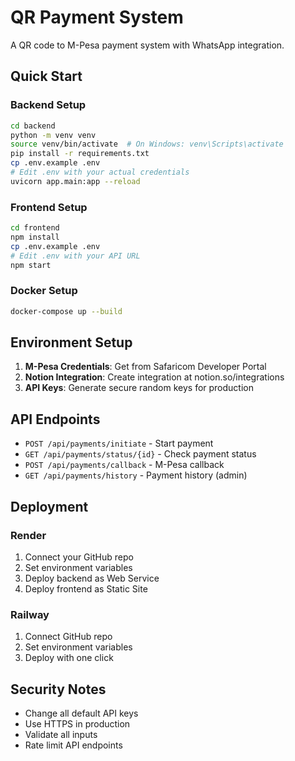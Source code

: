 # QR Payment System

A QR code to M-Pesa payment system with WhatsApp integration.

## Quick Start

### Backend Setup
```bash
cd backend
python -m venv venv
source venv/bin/activate  # On Windows: venv\Scripts\activate
pip install -r requirements.txt
cp .env.example .env
# Edit .env with your actual credentials
uvicorn app.main:app --reload
```

### Frontend Setup
```bash
cd frontend
npm install
cp .env.example .env
# Edit .env with your API URL
npm start
```

### Docker Setup
```bash
docker-compose up --build
```

## Environment Setup

1. **M-Pesa Credentials**: Get from Safaricom Developer Portal
2. **Notion Integration**: Create integration at notion.so/integrations
3. **API Keys**: Generate secure random keys for production

## API Endpoints

- `POST /api/payments/initiate` - Start payment
- `GET /api/payments/status/{id}` - Check payment status  
- `POST /api/payments/callback` - M-Pesa callback
- `GET /api/payments/history` - Payment history (admin)

## Deployment

### Render
1. Connect your GitHub repo
2. Set environment variables
3. Deploy backend as Web Service
4. Deploy frontend as Static Site

### Railway
1. Connect GitHub repo
2. Set environment variables
3. Deploy with one click

## Security Notes

- Change all default API keys
- Use HTTPS in production
- Validate all inputs
- Rate limit API endpoints